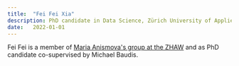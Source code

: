 ```yaml
---
title:  "Fei Fei Xia"
description: PhD candidate in Data Science, Zürich University of Applied Sciences
date:   2022-01-01
---
```


Fei Fei is a member of [Maria Anismova's group at the ZHAW](https://www.zhaw.ch/de/ueber-uns/person/anis/)
and as PhD candidate co-supervised by Michael Baudis.